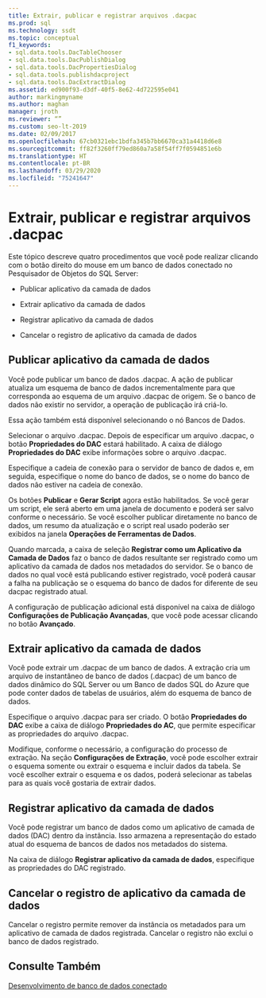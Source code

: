 ```yaml
---
title: Extrair, publicar e registrar arquivos .dacpac
ms.prod: sql
ms.technology: ssdt
ms.topic: conceptual
f1_keywords:
- sql.data.tools.DacTableChooser
- sql.data.tools.DacPublishDialog
- sql.data.tools.DacPropertiesDialog
- sql.data.tools.publishdacproject
- sql.data.tools.DacExtractDialog
ms.assetid: ed900f93-d3df-40f5-8e62-4d722595e041
author: markingmyname
ms.author: maghan
manager: jroth
ms.reviewer: “”
ms.custom: seo-lt-2019
ms.date: 02/09/2017
ms.openlocfilehash: 67cb0321ebc1bdfa345b7bb6670ca31a4418d6e8
ms.sourcegitcommit: ff82f3260ff79ed860a7a58f54ff7f0594851e6b
ms.translationtype: HT
ms.contentlocale: pt-BR
ms.lasthandoff: 03/29/2020
ms.locfileid: "75241647"
---
```

# <a name="extract-publish-and-register-dacpac-files"></a>Extrair, publicar e registrar arquivos .dacpac

Este tópico descreve quatro procedimentos que você pode realizar clicando com o botão direito do mouse em um banco de dados conectado no Pesquisador de Objetos do SQL Server:  
  
-   Publicar aplicativo da camada de dados  
  
-   Extrair aplicativo da camada de dados  
  
-   Registrar aplicativo da camada de dados  
  
-   Cancelar o registro de aplicativo da camada de dados  
  
## <a name="publish-data-tier-application"></a>Publicar aplicativo da camada de dados  
Você pode publicar um banco de dados .dacpac. A ação de publicar atualiza um esquema de banco de dados incrementalmente para que corresponda ao esquema de um arquivo .dacpac de origem. Se o banco de dados não existir no servidor, a operação de publicação irá criá-lo.  
  
Essa ação também está disponível selecionando o nó Bancos de Dados.  
  
Selecionar o arquivo .dacpac. Depois de especificar um arquivo .dacpac, o botão **Propriedades do DAC** estará habilitado. A caixa de diálogo **Propriedades do DAC** exibe informações sobre o arquivo .dacpac.  
  
Especifique a cadeia de conexão para o servidor de banco de dados e, em seguida, especifique o nome do banco de dados, se o nome do banco de dados não estiver na cadeia de conexão.  
  
Os botões **Publicar** e **Gerar Script** agora estão habilitados. Se você gerar um script, ele será aberto em uma janela de documento e poderá ser salvo conforme o necessário. Se você escolher publicar diretamente no banco de dados, um resumo da atualização e o script real usado poderão ser exibidos na janela **Operações de Ferramentas de Dados**.  
  
Quando marcada, a caixa de seleção **Registrar como um Aplicativo da Camada de Dados** faz o banco de dados resultante ser registrado como um aplicativo da camada de dados nos metadados do servidor. Se o banco de dados no qual você está publicando estiver registrado, você poderá causar a falha na publicação se o esquema do banco de dados for diferente de seu dacpac registrado atual.  
  
A configuração de publicação adicional está disponível na caixa de diálogo **Configurações de Publicação Avançadas**, que você pode acessar clicando no botão **Avançado**.  
  
## <a name="extract-data-tier-application"></a>Extrair aplicativo da camada de dados  
Você pode extrair um .dacpac de um banco de dados. A extração cria um arquivo de instantâneo de banco de dados (.dacpac) de um banco de dados dinâmico do SQL Server ou um Banco de dados SQL do Azure que pode conter dados de tabelas de usuários, além do esquema de banco de dados.  
  
Especifique o arquivo .dacpac para ser criado. O botão **Propriedades do DAC** exibe a caixa de diálogo **Propriedades do AC**, que permite especificar as propriedades do arquivo .dacpac.  
  
Modifique, conforme o necessário, a configuração do processo de extração. Na seção **Configurações de Extração**, você pode escolher extrair o esquema somente ou extrair o esquema e incluir dados da tabela. Se você escolher extrair o esquema e os dados, poderá selecionar as tabelas para as quais você gostaria de extrair dados.  
  
## <a name="register-data-tier-application"></a>Registrar aplicativo da camada de dados  
Você pode registrar um banco de dados como um aplicativo de camada de dados (DAC) dentro da instância. Isso armazena a representação do estado atual do esquema de bancos de dados nos metadados do sistema.  
  
Na caixa de diálogo **Registrar aplicativo da camada de dados**, especifique as propriedades do DAC registrado.  
  
## <a name="unregister-data-tier-application"></a>Cancelar o registro de aplicativo da camada de dados  
Cancelar o registro permite remover da instância os metadados para um aplicativo de camada de dados registrada. Cancelar o registro não exclui o banco de dados registrado.  
  
## <a name="see-also"></a>Consulte Também  
[Desenvolvimento de banco de dados conectado](../ssdt/connected-database-development.md)  
  

